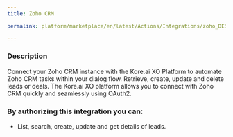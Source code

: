 ```yaml
---
title: Zoho CRM

permalink: platform/marketplace/en/latest/Actions/Integrations/zoho_DESC

---
```


### Description

Connect your Zoho CRM instance with the Kore.ai XO Platform to automate Zoho CRM tasks within your dialog flow. Retrieve, create, update and delete leads or deals. The Kore.ai XO platform allows you to connect with Zoho CRM quickly and seamlessly using OAuth2.    
### By authorizing this integration you can:
- List, search, create, update and get details of leads.
